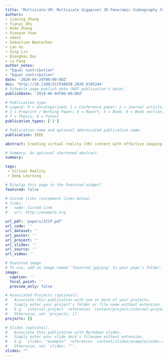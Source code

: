 ```yaml
---
title: 'Multiscale-VR: Multiscale Gigapixel 3D Panoramic Videography for Virtual Reality'
authors: 
- Jianing Zhang
- Tianyi Zhu
- Anke Zhang
- Xiaoyun Yuan
- admin
- Sebastian Beetschen
- Lan Xu
- Xing Lin
- Qionghai Dai
- Lu Fang
author_notes:
- "Equal contribution"
- "Equal contribution"
date: '2020-04-24T00:00:00Z'
doi: 'http://10.1109/ICCP48838.2020.9105244'
# Schedule page publish date (NOT publication's date).
publishDate: '2019-06-04T00:00:00Z'

# Publication type.
# Legend: 0 = Uncategorized; 1 = Conference paper; 2 = Journal article;
# 3 = Preprint / Working Paper; 4 = Report; 5 = Book; 6 = Book section;
# 7 = Thesis; 8 = Patent
publication_types: ['1']

# Publication name and optional abbreviated publication name.
publication: IEEE

abstract: Creating virtual reality (VR) content with effective imaging systems has attracted significant attention worldwide following the broad applications of VR in various fields, including entertainment, surveillance, sports, etc. However, due to the inherent trade-off between field-of-view and resolution of the imaging system as well as the prohibitive computational cost, live capturing and generating multiscale 360◦ 3D video content at an eye-limited resolution to provide immersive VR experiences confront significant challenges. In this work, we propose Multiscale-VR, a multiscale unstructured camera array computational imaging system for high-quality gigapixel 3D panoramic videography that creates the six-degree-of-freedom multiscale interactive VR content. The Multiscale-VR imaging system comprises scalable cylindrical-distributed global and local cameras, where global stereo cameras are stitched to cover 360◦ field-of-view, and unstructured local monocular cameras are adapted to the global camera for flexible high-resolution video streaming arrangement. We demonstrate that a high-quality gigapixel depth video can be faithfully reconstructed by our deep neural network-based algorithm pipeline where the global depth via stereo matching and the local depth via high-resolution RGB-guided refinement are associated. To generate the immersive 3D VR content, we present a three-layer rendering framework that includes an original layer for scene rendering, a diffusion layer for handling occlusion regions, and a dynamic layer for efficient dynamic foreground rendering. Our multiscale reconstruction architecture enables the proposed prototype system for rendering highly effective 3D, 360◦ gigapixel live VR video at 30 fps from the captured high-throughput multiscale video sequences. The proposed multiscale interactive VR content generation approach by using a heterogeneous camera system design, in contrast to the existing single-scale VR imaging systems with structured homogeneous cameras, will open up new avenues of research in VR and provide an unprecedented immersive experience benefiting various novel applications.

# Summary. An optional shortened abstract.
summary: 

tags:
 - Virtual Reality
 - Deep Learning

# Display this page in the Featured widget?
featured: false

# Custom links (uncomment lines below)
# links:
# - name: Custom Link
#   url: http://example.org

url_pdf: 'papers/ICCP.pdf'
url_code: ''
url_dataset: ''
url_poster: ''
url_project: ''
url_slides: ''
url_source: ''
url_video: ''

# Featured image
# To use, add an image named `featured.jpg/png` to your page's folder.
image:
  caption: ''
  focal_point: ''
  preview_only: false

# Associated Projects (optional).
#   Associate this publication with one or more of your projects.
#   Simply enter your project's folder or file name without extension.
#   E.g. `internal-project` references `content/project/internal-project/index.md`.
#   Otherwise, set `projects: []`.
projects: []

# Slides (optional).
#   Associate this publication with Markdown slides.
#   Simply enter your slide deck's filename without extension.
#   E.g. `slides: "example"` references `content/slides/example/index.md`.
#   Otherwise, set `slides: ""`.
slides: ""
---
```

